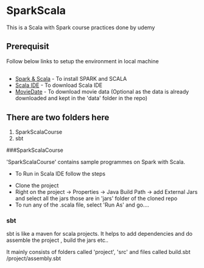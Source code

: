 # SparkScala
This is a Scala with Spark course practices done by udemy

## Prerequisit

Follow below links to setup the environment in local machine

## 

* [Spark & Scala](https://sundog-education.com/spark-scala/) - To install SPARK and SCALA
* [Scala IDE](http://scala-ide.org/) - To download Scala IDE
* [MovieDate](https://grouplens.org/datasets/movielens/) - To download movie data (Optional as the data is already downloaded and kept in the 'data' folder in the repo)

## There are two folders here
1.  SparkScalaCourse
2.   sbt

###SparkScalaCourse

'SparkScalaCourse' contains sample programmes on Spark with Scala.
 - To Run in Scala IDE follow the steps
* Clone the project 
* Right on the project -> Properties -> Java Build Path -> add External Jars and select all the jars those are in 'jars' folder of the cloned repo
* To run any of the .scala file, select 'Run As' and go....

### sbt

  sbt is like a maven for scala projects. It helps to add dependencies and do assemble the project , build the jars etc..


 It mainly consists of folders called 'project', 'src' and files called build.sbt /project/assembly.sbt